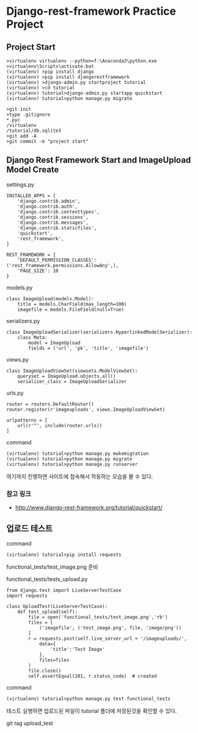 # Django-rest-framework Practice Project

## Project Start
```
>virtualenv virtualenv --python=f:\Anaconda3\python.exe
>virtualenv\Scripts\activate.bat
(virtualenv) >pip install django
(virtualenv) >pip install djangorestframework
(virtualenv) >django-admin.py startproject tutorial
(virtualenv) >cd tutorial
(virtualenv) tutorial>django-admin.py startapp quickstart
(virtualenv) tutorial>python manage.py migrate

>git init
>type .gitignore
*.pyc
/virtualenv
/tutorial/db.sqlite3
>git add -A
>git commit -m "project start"
```

## Django Rest Framework Start and ImageUpload Model Create
settings.py

```
INSTALLED_APPS = [
    'django.contrib.admin',
    'django.contrib.auth',
    'django.contrib.contenttypes',
    'django.contrib.sessions',
    'django.contrib.messages',
    'django.contrib.staticfiles',
    'quickstart',
    'rest_framework',
]

REST_FRAMEWORK = {
    'DEFAULT_PERMISSION_CLASSES': ('rest_framework.permissions.AllowAny',),
    'PAGE_SIZE': 10
}
```

models.py
```
class ImageUpload(models.Model):
    title = models.CharField(max_length=100)
    imagefile = models.FileField(null=True)
```

serializers.py
```
class ImageUploadSerializer(serializers.HyperlinkedModelSerializer):
    class Meta:
        model = ImageUpload
        fields = ('url', 'pk', 'title', 'imagefile')
```

views.py
```
class ImageUploadViewSet(viewsets.ModelViewSet):
    queryset = ImageUpload.objects.all()
    serializer_class = ImageUploadSerializer
```

urls.py
```
router = routers.DefaultRouter()
router.register(r'imageuploads', views.ImageUploadViewSet)

urlpatterns = [
    url(r'^', include(router.urls))
]
```

command
```
(virtualenv) tutorial>python manage.py makemigration
(virtualenv) tutorial>python manage.py migrate
(virtualenv) tutorial>python manage.py runserver
```

여기까지 진행하면 사이트에 접속해서 작동하는 모습을 볼 수 있다.

### 참고 링크
- http://www.django-rest-framework.org/tutorial/quickstart/

## 업로드 테스트
command
```
(virtualenv) tutorial>pip install requests
```

functional_tests/test_image.png 준비

functional_tests/tests_upload.py
```
from django.test import LiveServerTestCase
import requests

class UploadTest(LiveServerTestCase):
    def test_upload(self):
        file = open('functional_tests/test_image.png','rb')
        files = [
            ('imagefile', ('test_image.png', file, 'image/png'))
        ]
        r = requests.post(self.live_server_url + '/imageuploads/', 
            data={
                'title':'Test Image'
            }, 
            files=files
        )
        file.close()
        self.assertEqual(201, r.status_code)  # created
```
command
```
(virtualenv) tutorial>python manage.py test functional_tests
```
테스트 실행하면 업로드된 파일이 tutorial 폴더에 저장된것을 확인할 수 있다.

git tag upload_test


